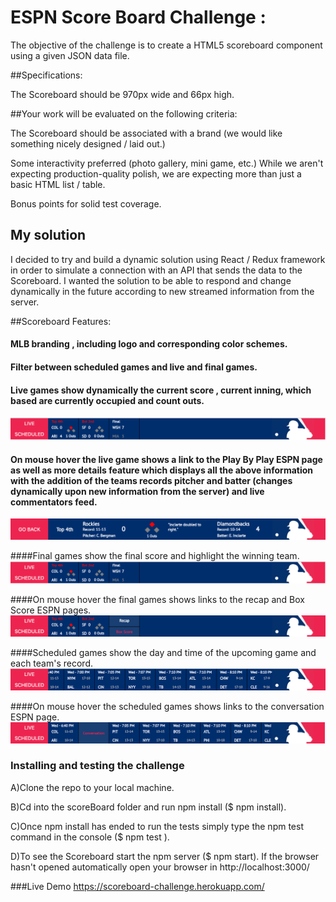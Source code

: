 # ESPN Score Board Challenge :

The objective of the challenge is to create a HTML5 scoreboard component using a given JSON data file.

##Specifications:

The Scoreboard should be 970px wide and 66px high.

##Your work will be evaluated on the following criteria:

The Scoreboard should be associated with a brand (we would like something nicely designed / laid out.)

Some interactivity preferred (photo gallery, mini game, etc.) While we aren't expecting production-quality polish, we are expecting more than just a basic HTML list / table.

Bonus points for solid test coverage.

## My solution

I decided to try and build a dynamic solution using React / Redux framework in order to simulate a connection with an API that sends the data to the Scoreboard. I wanted the solution to be able to respond and change dynamically in the future according to new streamed information from the server.

##Scoreboard Features:

#### MLB branding , including logo and corresponding color schemes.

#### Filter between scheduled games and live and final games.

#### Live games show dynamically the current score , current inning, which based are currently occupied and count outs.
![Live Game](https://github.com/talgoldfus/ESPN-Score-Board/blob/master/Screenshots/Live_and_Final_games.png)

#### On mouse hover the live game shows a link to the Play By Play ESPN page as well as more details feature which displays all the above information with the addition of the teams records pitcher and batter (changes dynamically upon new information from the server) and live commentators feed.
![Full Live Game](https://github.com/talgoldfus/ESPN-Score-Board/blob/master/Screenshots/Full_Live_game_feature.png)

####Final games show the final score and highlight the winning team.
![Final Game](https://github.com/talgoldfus/ESPN-Score-Board/blob/master/Screenshots/Live_and_Final_games.png)

####On mouse hover the final games shows links to the recap and Box Score ESPN pages.
![Final Game Hover ](https://github.com/talgoldfus/ESPN-Score-Board/blob/master/Screenshots/Final_game_hover.png)

####Scheduled games show the day and time of the upcoming game and each team's record.
![Scheduled Game](https://github.com/talgoldfus/ESPN-Score-Board/blob/master/Screenshots/Scheduled_games.png)

####On mouse hover the scheduled games shows links to the conversation ESPN page.
![Scheduled Game Hover ](https://github.com/talgoldfus/ESPN-Score-Board/blob/master/Screenshots/Scheduled_game_hover.png)

### Installing and testing the challenge

A)Clone the repo to your local machine.

B)Cd into the scoreBoard folder and run npm install ($ npm install).

C)Once npm install has ended to run the tests simply type the npm test command in the console ($ npm test ).

D)To see the Scoreboard start the npm server ($ npm start). If the browser hasn't opened automatically open your browser in http://localhost:3000/

###Live Demo
https://scoreboard-challenge.herokuapp.com/
